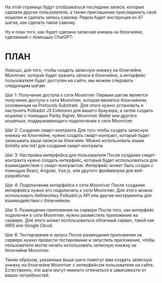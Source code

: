 На этой странице будут отображаться последние записи, которые сделали другие пользователи, а также приглашение присоединить свой кошелек и сделать запись самому.
Рядом будет инструкция из 47 шагов, как сделать такое самому.

Ну и план того, как будет сделана записная книжка на блокчейне, сделанный с помощью ChatGPT:
# ПЛАН

Хорошо, для того, чтобы создать записную книжку на блокчейне Moonriver, которая будет хранить записи в блокчейне, а интерфейс пользователя будет доступен на сайте, мы можем следовать следующим шагам:

Шаг 1: Получение доступа к сети Moonriver
Первым шагом является получение доступа к сети Moonriver, которая является блокчейном, основанным на Protocols Substrate. Для этого нужно установить и настроить Polkadot JS Extension для вашего браузера, а затем создать кошелек с помощью Parity Signer, Moonriver Wallet или другого кошелька, поддерживающего подключение к сети Moonriver.

Шаг 2: Создание смарт-контракта
Для того чтобы создать записную книжку на блокчейне, нужно создать смарт-контракт, который будет записывать ваши записи на блокчейн. Можно использовать языки Solidity или Ink! для создания смарт-контракта.

Шаг 3: Настройка интерфейса для пользователя
После создания смарт-контракта нужно создать интерфейс, который будет использоваться для взаимодействия с смарт-контрактом. Интерфейс может быть создан с помощью React, Angular, Vue.js, или другого фреймворка для веб-разработки.

Шаг 4: Подключение интерфейса к сети Moonriver
После создания интерфейса нужно его подключить к сети Moonriver. Для этого можно использовать библиотеку Polkadot.js API или другие инструменты для взаимодействия с блокчейном.

Шаг 5: Размещение приложения на сервере
После того, как интерфейс подключен к сети Moonriver, нужно разместить приложение на сервере. Для этого может использоваться облачный сервис, такой как AWS или Google Cloud.

Шаг 6: Тестирование и запуск
После размещения приложения на сервере нужно провести тестирование и запустить приложение, чтобы пользователи могли начать использовать записную книжку на блокчейне Moonriver.

Таким образом, указанные выше шаги помогут вам создать записную книжку на блокчейне Moonriver с интерфейсом пользователя на сайте. Естественно, эти шаги могут немного отличаться в зависимости от ваших потребностей.